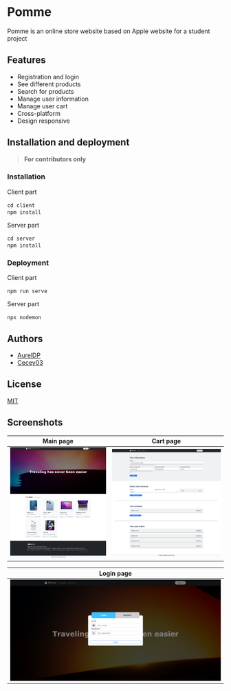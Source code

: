 # Pomme

Pomme is an online store website based on Apple website for a student project

## Features

- Registration and login
- See different products
- Search for products
- Manage user information
- Manage user cart
- Cross-platform
- Design responsive

## Installation and deployment

> **For contributors only**

### Installation

Client part
```
cd client
npm install
```

Server part
```
cd server
npm install
```

### Deployment

Client part
```
npm run serve
```

Server part
```
npx nodemon
```

## Authors

- [AurelDP](https://github.com/AurelDP)
- [Cecey03](https://github.com/Cecey03)

## License

[MIT](https://choosealicense.com/licenses/mit/)

## Screenshots

| Main page                                                                                             | Cart page                                                                                         |
|-------------------------------------------------------------------------------------------------------|----------------------------------------------------------------------------------------------------|
| ![App Screenshot](https://raw.githubusercontent.com/AurelDP/pomme-project/master/images/mainpage.png) | ![App Screenshot](https://raw.githubusercontent.com/AurelDP/pomme-project/master/images/cartpage.png) |

| Login page                                                                                         |
|----------------------------------------------------------------------------------------------------|
| ![App Screenshot](https://raw.githubusercontent.com/AurelDP/pomme-project/master/images/modal.png) |